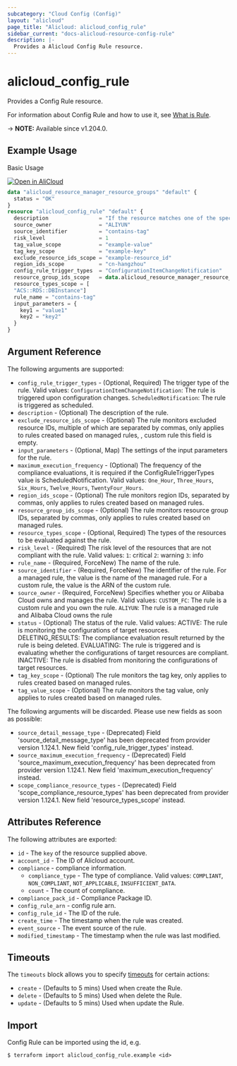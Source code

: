 ```yaml
---
subcategory: "Cloud Config (Config)"
layout: "alicloud"
page_title: "Alicloud: alicloud_config_rule"
sidebar_current: "docs-alicloud-resource-config-rule"
description: |-
  Provides a Alicloud Config Rule resource.
---
```


# alicloud_config_rule

Provides a Config Rule resource.

For information about Config Rule and how to use it, see [What is Rule](https://www.alibabacloud.com/help/en/cloud-config/latest/api-config-2020-09-07-createconfigrule).

-> **NOTE:** Available since v1.204.0.

## Example Usage

Basic Usage

<div style="display: block;margin-bottom: 40px;"><div class="oics-button" style="float: right;position: absolute;margin-bottom: 10px;">
  <a href="https://api.aliyun.com/terraform?resource=alicloud_config_rule&exampleId=276bf272-5b0f-d56c-b9b8-42ba035c469405ed40f1&activeTab=example&spm=docs.r.config_rule.0.276bf2725b&intl_lang=EN_US" target="_blank">
    <img alt="Open in AliCloud" src="https://img.alicdn.com/imgextra/i1/O1CN01hjjqXv1uYUlY56FyX_!!6000000006049-55-tps-254-36.svg" style="max-height: 44px; max-width: 100%;">
  </a>
</div></div>

```terraform
data "alicloud_resource_manager_resource_groups" "default" {
  status = "OK"
}
resource "alicloud_config_rule" "default" {
  description                = "If the resource matches one of the specified tag key-value pairs, the configuration is considered compliant."
  source_owner               = "ALIYUN"
  source_identifier          = "contains-tag"
  risk_level                 = 1
  tag_value_scope            = "example-value"
  tag_key_scope              = "example-key"
  exclude_resource_ids_scope = "example-resource_id"
  region_ids_scope           = "cn-hangzhou"
  config_rule_trigger_types  = "ConfigurationItemChangeNotification"
  resource_group_ids_scope   = data.alicloud_resource_manager_resource_groups.default.ids.0
  resource_types_scope = [
  "ACS::RDS::DBInstance"]
  rule_name = "contains-tag"
  input_parameters = {
    key1 = "value1"
    key2 = "key2"
  }
}
```

## Argument Reference

The following arguments are supported:
* `config_rule_trigger_types` - (Optional, Required) The trigger type of the rule. Valid values:  `ConfigurationItemChangeNotification`: The rule is triggered upon configuration changes. `ScheduledNotification`: The rule is triggered as scheduled.
* `description` - (Optional) The description of the rule.
* `exclude_resource_ids_scope` - (Optional) The rule monitors excluded resource IDs, multiple of which are separated by commas, only applies to rules created based on managed rules, , custom rule this field is empty.
* `input_parameters` - (Optional, Map) The settings of the input parameters for the rule.
* `maximum_execution_frequency` - (Optional) The frequency of the compliance evaluations, it is required if the ConfigRuleTriggerTypes value is ScheduledNotification. Valid values:  `One_Hour`, `Three_Hours`, `Six_Hours`, `Twelve_Hours`, `TwentyFour_Hours`.
* `region_ids_scope` - (Optional) The rule monitors region IDs, separated by commas, only applies to rules created based on managed rules.
* `resource_group_ids_scope` - (Optional) The rule monitors resource group IDs, separated by commas, only applies to rules created based on managed rules.
* `resource_types_scope` - (Optional, Required) The types of the resources to be evaluated against the rule.
* `risk_level` - (Required) The risk level of the resources that are not compliant with the rule. Valid values:  `1`: critical `2`: warning `3`: info
* `rule_name` - (Required, ForceNew) The name of the rule.
* `source_identifier` - (Required, ForceNew) The identifier of the rule.  For a managed rule, the value is the name of the managed rule. For a custom rule, the value is the ARN of the custom rule.
* `source_owner` - (Required, ForceNew) Specifies whether you or Alibaba Cloud owns and manages the rule. Valid values:  `CUSTOM_FC`: The rule is a custom rule and you own the rule. `ALIYUN`: The rule is a managed rule and Alibaba Cloud owns the rule
* `status` - (Optional) The status of the rule. Valid values: ACTIVE: The rule is monitoring the configurations of target resources. DELETING_RESULTS: The compliance evaluation result returned by the rule is being deleted. EVALUATING: The rule is triggered and is evaluating whether the configurations of target resources are compliant. INACTIVE: The rule is disabled from monitoring the configurations of target resources.
* `tag_key_scope` - (Optional) The rule monitors the tag key, only applies to rules created based on managed rules.
* `tag_value_scope` - (Optional) The rule monitors the tag value, only applies to rules created based on managed rules.

The following arguments will be discarded. Please use new fields as soon as possible:
* `source_detail_message_type` - (Deprecated) Field 'source_detail_message_type' has been deprecated from provider version 1.124.1. New field 'config_rule_trigger_types' instead.
* `source_maximum_execution_frequency` - (Deprecated) Field 'source_maximum_execution_frequency' has been deprecated from provider version 1.124.1. New field 'maximum_execution_frequency' instead.
* `scope_compliance_resource_types` - (Deprecated) Field 'scope_compliance_resource_types' has been deprecated from provider version 1.124.1. New field 'resource_types_scope' instead.


## Attributes Reference

The following attributes are exported:
* `id` - The `key` of the resource supplied above.
* `account_id` - The ID of Alicloud account.
* `compliance` - compliance information.
  * `compliance_type` - The type of compliance. Valid values: `COMPLIANT`, `NON_COMPLIANT`, `NOT_APPLICABLE`, `INSUFFICIENT_DATA`.
  * `count` - The count of compliance.
* `compliance_pack_id` - Compliance Package ID.
* `config_rule_arn` - config rule arn.
* `config_rule_id` - The ID of the rule.
* `create_time` - The timestamp when the rule was created.
* `event_source` - The event source of the rule.
* `modified_timestamp` - The timestamp when the rule was last modified.

## Timeouts

The `timeouts` block allows you to specify [timeouts](https://www.terraform.io/docs/configuration-0-11/resources.html#timeouts) for certain actions:
* `create` - (Defaults to 5 mins) Used when create the Rule.
* `delete` - (Defaults to 5 mins) Used when delete the Rule.
* `update` - (Defaults to 5 mins) Used when update the Rule.

## Import

Config Rule can be imported using the id, e.g.

```shell
$ terraform import alicloud_config_rule.example <id>
```